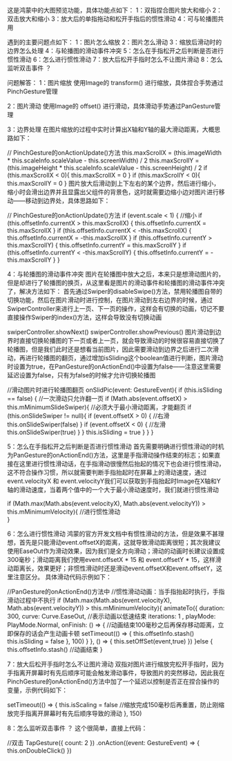 这是鸿蒙中的大图预览功能，具体功能点如下：
1：双指捏合图片放大和缩小
2：双击放大和缩小
3：放大后的单指拖动和松开手指后的惯性滑动
4：可与轮播图共用

遇到的主要问题点如下：
1：图片怎么缩放
2：图片怎么滑动
3：缩放后滑动时的边界怎么处理
4：与轮播图的滑动事件冲突
5：怎么在手指松开之后判断是否进行惯性滑动
6：怎么进行惯性滑动
7：放大后松开手指时怎么不让图片滑动
8：怎么监听双击事件 ？

问题解答：
1：图片缩放
使用Image的 transform() 进行缩放，具体捏合手势通过PinchGesture管理

2：图片滑动
使用Image的 offset() 进行滑动，具体滑动手势通过PanGesture管理

3：边界处理
在图片缩放的过程中实时计算出X轴和Y轴的最大滑动距离，大概思路如下：

// PinchGesture的onActionUpdate()方法
    this.maxScrollX = (this.imageWidth * this.scaleInfo.scaleValue - this.screenWidth) / 2
    this.maxScrollY = (this.imageHeight * this.scaleInfo.scaleValue - this.screenHeight) / 2
    if (this.maxScrollX < 0){
      this.maxScrollX = 0
    }
    if (this.maxScrollY < 0){
      this.maxScrollY = 0
    }
图片放大后滑动到上下左右的某个边界，然后进行缩小，缩小时会滑出边界并且显露出父组件的背景色，这时就需要边缩小边对图片进行移动——移动到边界处，具体思路如下：

// PinchGesture的onActionUpdate()方法
if (event.scale < 1) { //缩小
      if (this.offsetInfo.currentX > this.maxScrollX) {
        this.offsetInfo.currentX = this.maxScrollX
      }
      if (this.offsetInfo.currentX < -this.maxScrollX) {
        this.offsetInfo.currentX = -this.maxScrollX
      }
      if (this.offsetInfo.currentY > this.maxScrollY) {
        this.offsetInfo.currentY = this.maxScrollY
      }
      if (this.offsetInfo.currentY < -this.maxScrollY) {
        this.offsetInfo.currentY = -this.maxScrollY
      }
    }

  
4：与轮播图的滑动事件冲突
图片在轮播图中放大之后，本来只是想滑动图片的，但是却进行了轮播图的换页，从这里看是图片的滑动事件和轮播图的滑动事件冲突了，解决方法如下：
首先通过Swiper的disableSwipe()方法，禁用轮播图自带的切换功能，然后在图片滑动时进行控制，在图片滑动到左右边界的时候，通过SwiperController来进行上一页、下一页的操作，这样会有切换的动画，切记不要直接操作Swiper的index()方法，这样会导致没有切换动画

swiperController.showNext()
swiperController.showPrevious()
图片滑动到边界时直接切换轮播图的下一页或者上一页，就会导致滑动的时候很容易直接切换了轮播图，但是我们此时还是想看当前图片，因此需要滑动到边界之后进行二次滑动，再进行轮播图的翻页，通过增加isSliding这个boolean值进行判断，图片滑动时设置为true，在PanGesture的onActionEnd()中设置为false——注意这里需要延迟设置为false，只有为false的时候才允许切换轮播图

  //滑动图片时进行轮播图翻页
  onSlidPic(event: GestureEvent){
    if (this.isSliding == false) { //一次滑动只允许翻一页
      if (Math.abs(event.offsetX) > this.mMinimumSlideSwiper){ //必须大于最小滑动距离，才能翻页
        if (this.onSlideSwiper != null){
          if (event.offsetX > 0) { //右滑
            this.onSlideSwiper(false)
          }
          if (event.offsetX < 0) { //左滑
            this.onSlideSwiper(true)
          }
        }
        this.isSliding = true
      }
    }
  }

  
5：怎么在手指松开之后判断是否进行惯性滑动
首先需要明确进行惯性滑动的时机为PanGesture的onActionEnd()方法，这里是手指滑动操作结束的标志；如果直接在这里进行惯性滑动话，在手指滑动很慢然后抬起的情况下也会进行惯性滑动，这不符合操作习惯，所以就需要判断手指抬起时在屏幕上的滑动速度，通过event.velocityX 和 event.velocityY我们可以获取到手指抬起时Image在X轴和Y轴的滑动速度，当着两个值中的一个大于最小滑动速度时，我们就进行惯性滑动

if (Math.max(Math.abs(event.velocityX), Math.abs(event.velocityY)) > this.mMinimumVelocity){
  //进行惯性滑动             
}


6：怎么进行惯性滑动
鸿蒙的官方开发文档中有惯性滑动的方法，但是效果不甚理想，首先是只能滑动event.offsetX的距离，这就导致滑动距离很短；其次我建议使用EaseOut作为滑动效果，因为我们是全方向滑动；滑动的动画时长建议设置成300毫秒；滑动距离我们使用event.offsetX * 15 和 event.offsetY * 15，这样滑动距离长，效果更好；非惯性滑动时还是滑动event.offsetX和event.offsetY，这里注意区分。
具体滑动代码示例如下：

//PanGesture的onActionEnd()方法中
//惯性滑动动画：当手指抬起时执行，手指滑动过程中不执行
            if (Math.max(Math.abs(event.velocityX), Math.abs(event.velocityY)) > this.mMinimumVelocity){
              animateTo({
                duration: 300,
                curve: Curve.EaseOut, //表示动画以低速结束
                iterations: 1 ,
                playMode: PlayMode.Normal,
                onFinish: () => {
                  //动画结束100毫秒之后再保存移动距离，立即保存的话会产生动画卡顿
                  setTimeout(() => {
                    this.offsetInfo.stash()
                    this.isSliding = false
                  }, 100)
                }
              }, () => {
                this.setOffSet(event,true)
              })
            }else {
              this.offsetInfo.stash()  //动画结束
            }

            
7：放大后松开手指时怎么不让图片滑动
双指对图片进行缩放完松开手指时，因为手指离开屏幕时有先后顺序可能会触发滑动事件，导致图片的突然移动，因此我在PinchGesture的onActionEnd()方法中加了一个延迟以控制是否正在捏合操作的变量，示例代码如下：

setTimeout(() => {
              this.isScaling = false //缩放完成150毫秒后再重置，防止刚缩放完手指离开屏幕时有先后顺序导致的滑动
            }, 150)

            
8：怎么监听双击事件 ？
这个很简单，直接上代码：

//双击
        TapGesture({ count: 2 })
          .onAction((event: GestureEvent) => {
            this.onDoubleClick()
          })
